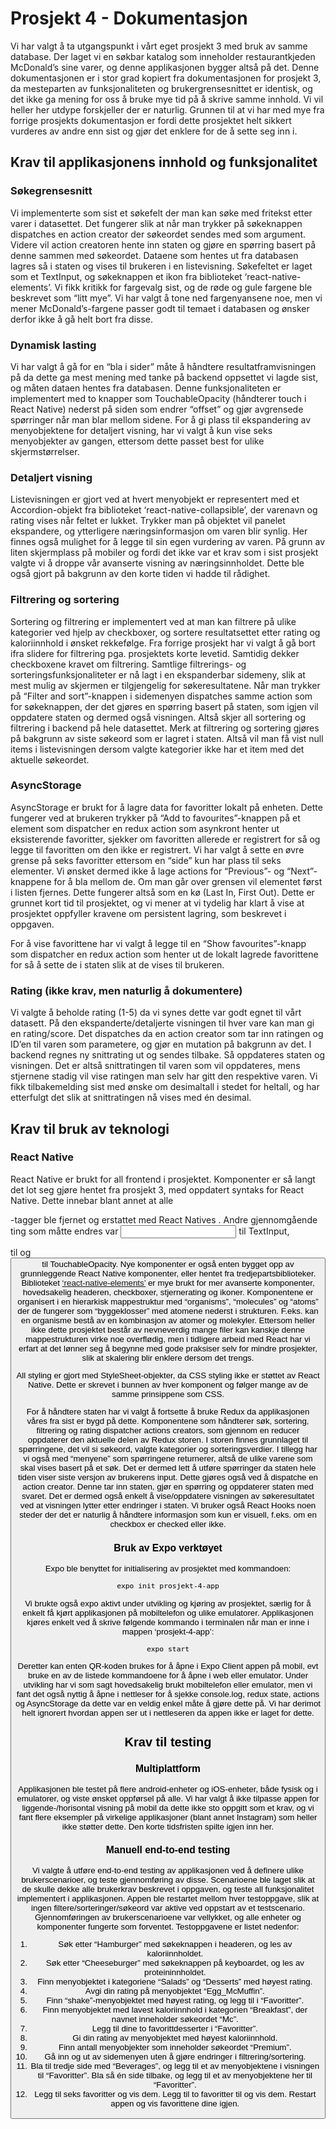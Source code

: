 # Prosjekt 4 - Dokumentasjon
Vi har valgt å ta utgangspunkt i vårt eget prosjekt 3 med bruk av samme database. Der laget vi en søkbar katalog som inneholder restaurantkjeden McDonald’s sine varer, og denne applikasjonen bygger altså på det. Denne dokumentasjonen er i stor grad kopiert fra dokumentasjonen for prosjekt 3, da mesteparten av funksjonaliteten og brukergrensesnittet er identisk, og det ikke ga mening for oss å bruke mye tid på å skrive samme innhold. Vi vil heller her utdype forskjeller der er naturlig. Grunnen til at vi har med mye fra forrige prosjekts dokumentasjon er fordi dette prosjektet helt sikkert vurderes av andre enn sist og gjør det enklere for de å sette seg inn i.

## Krav til applikasjonens innhold og funksjonalitet

### Søkegrensesnitt
Vi implementerte som sist et søkefelt der man kan søke med fritekst etter varer i datasettet. Det fungerer slik at når man trykker på søkeknappen dispatches en action creator der søkeordet sendes med som argument. Videre vil action creatoren hente inn staten og gjøre en spørring basert på denne sammen med søkeordet. Dataene som hentes ut fra databasen lagres så i staten og vises til brukeren i en listevisning. Søkefeltet er laget som et TextInput, og søkeknappen et ikon fra biblioteket ‘react-native-elements’. Vi fikk kritikk for fargevalg sist, og de røde og gule fargene ble beskrevet som “litt mye”. Vi har valgt å tone ned fargenyansene noe, men vi mener McDonald’s-fargene passer godt til temaet i databasen og ønsker derfor ikke å gå helt bort fra disse.

### Dynamisk lasting
Vi har valgt å gå for en “bla i sider” måte å håndtere resultatframvisningen på da dette ga mest mening med tanke på backend oppsettet vi lagde sist, og måten dataen hentes fra databasen. Denne funksjonaliteten er implementert med to knapper som TouchableOpacity (håndterer touch i React Native) nederst på siden som endrer “offset” og gjør avgrensede spørringer når man blar mellom sidene. For å gi plass til ekspandering av menyobjektene for detaljert visning, har vi valgt å kun vise seks menyobjekter av gangen, ettersom dette passet best for ulike skjermstørrelser.

### Detaljert visning
Listevisningen er gjort ved at hvert menyobjekt er representert med et Accordion-objekt fra biblioteket ‘react-native-collapsible’, der varenavn og rating vises når feltet er lukket. Trykker man på objektet vil panelet ekspandere, og ytterligere næringsinformasjon om varen blir synlig. Her finnes også mulighet for å legge til sin egen vurdering av varen. På grunn av liten skjermplass på mobiler og fordi det ikke var et krav som i sist prosjekt valgte vi å droppe vår avanserte visning av næringsinnholdet. Dette ble også gjort på bakgrunn av den korte tiden vi hadde til rådighet.

### Filtrering og sortering
Sortering og filtrering er implementert ved at man kan filtrere på ulike kategorier ved hjelp av checkboxer, og sortere resultatsettet etter rating og kaloriinnhold i ønsket rekkefølge. Fra forrige prosjekt har vi valgt å gå bort ifra slidere for filtrering pga. prosjektets korte levetid. Samtidig dekker checkboxene kravet om filtrering. Samtlige filtrerings- og sorteringsfunksjonaliteter er nå lagt i en ekspanderbar sidemeny, slik at mest mulig av skjermen er tilgjengelig for søkeresultatene. Når man trykker på “Filter and sort”-knappen i sidemenyen dispatches samme action som for søkeknappen, der det gjøres en spørring basert på staten, som igjen vil oppdatere staten og dermed også visningen. Altså skjer all sortering og filtrering i backend på hele datasettet. Merk at filtrering og sortering gjøres på bakgrunn av siste søkeord som er lagret i staten. Altså vil man få vist null items i listevisningen dersom valgte kategorier ikke har et item med det aktuelle søkeordet.

### AsyncStorage
AsyncStorage er brukt for å lagre data for favoritter lokalt på enheten. Dette fungerer ved at brukeren trykker på “Add to favourites”-knappen på et element som dispatcher en redux action som asynkront henter ut eksisterende favoritter, sjekker om favoritten allerede er registrert for så og legge til favoritten om den ikke er registrert. Vi har valgt å sette en øvre grense på seks favoritter ettersom en “side” kun har plass til seks elementer. Vi ønsket dermed ikke å lage actions for “Previous”- og “Next”-knappene for å bla mellom de. Om man går over grensen vil elementet først i listen fjernes. Dette fungerer altså som en kø (Last In, First Out). Dette er grunnet kort tid til prosjektet, og vi mener at vi tydelig har klart å vise at prosjektet oppfyller kravene om persistent lagring, som beskrevet i oppgaven. 

For å vise favorittene har vi valgt å legge til en “Show favourites”-knapp  som dispatcher en redux action som henter ut de lokalt lagrede favorittene for så å sette de i staten slik at de vises til brukeren. 

### Rating (ikke krav, men naturlig å dokumentere)
Vi valgte å beholde rating (1-5) da vi synes dette var godt egnet til vårt datasett. På den ekspanderte/detaljerte visningen til hver vare kan man gi en rating/score. Det dispatches da en action creator som tar inn ratingen og ID’en til varen som parametere, og gjør en mutation på bakgrunn av det. I backend regnes ny snittrating ut og sendes tilbake. Så oppdateres staten og visningen. Det er altså snittratingen til varen som vil oppdateres, mens stjernene stadig vil vise ratingen man selv har gitt den respektive varen. Vi fikk tilbakemelding sist med ønske om desimaltall i stedet for heltall, og har etterfulgt det slik at snittratingen nå vises med én desimal.

## Krav til bruk av teknologi

### React Native
React Native er brukt for all frontend i prosjektet. Komponenter er så langt det lot seg gjøre hentet fra prosjekt 3, med oppdatert syntaks for React Native. Dette innebar blant annet at alle <div>-tagger ble fjernet og erstattet med React Natives <View>. Andre gjennomgående ting som måtte endres var <input> til TextInput, <p> til <Text> og <button> til TouchableOpacity. Nye komponenter er også enten bygget opp av grunnleggende React Native komponenter, eller hentet fra tredjepartsbiblioteker. Biblioteket [‘react-native-elements’](https://react-native-elements.github.io/react-native-elements/) er mye brukt for mer avanserte komponenter, hovedsakelig headeren, checkboxer, stjernerating og ikoner. Komponentene er organisert i en hierarkisk mappestruktur med “organisms”, “molecules” og “atoms” der de fungerer som “byggeklosser” med atomene nederst i strukturen. F.eks. kan en organisme bestå av en kombinasjon av atomer og molekyler. Ettersom heller ikke dette prosjektet består av nevneverdig mange filer kan kanskje denne mappestrukturen virke noe overflødig, men i tidligere arbeid med React har vi erfart at det lønner seg å begynne med gode praksiser selv for mindre prosjekter, slik at skalering blir enklere dersom det trengs. 

All styling er gjort med StyleSheet-objekter, da CSS styling ikke er støttet av React Native. Dette er skrevet i bunnen av hver komponent og følger mange av de samme prinsippene som CSS.

For å håndtere staten har vi valgt å fortsette å bruke Redux da applikasjonen våres fra sist er bygd på dette. Komponentene som håndterer søk, sortering, filtrering og rating dispatcher actions creators, som gjennom en reducer oppdaterer den aktuelle delen av Redux storen. I storen finnes grunnlaget til spørringene, det vil si søkeord, valgte kategorier og sorteringsverdier. I tillegg har vi også med “menyene” som spørringene returnerer, altså de ulike varene som skal vises basert på et søk. Det er dermed lett å utføre spørringer da staten hele tiden viser siste versjon av brukerens input. Dette gjøres også ved å dispatche en action creator. Denne tar inn staten, gjør en spørring og oppdaterer staten med svaret. Det er dermed også enkelt å vise/oppdatere visningen av søkeresultatet ved at visningen lytter etter endringer i staten. Vi bruker også React Hooks noen steder der det er naturlig å håndtere informasjon som kun er visuell, f.eks. om en checkbox er checked eller ikke.

### Bruk av Expo verktøyet
Expo ble benyttet for initialisering av prosjektet med kommandoen: 
```console
expo init prosjekt-4-app
```

Vi brukte også expo aktivt under utvikling og kjøring av prosjektet, særlig for å enkelt få kjørt applikasjonen på mobiltelefon og ulike emulatorer. Applikasjonen kjøres enkelt ved å skrive følgende kommando i terminalen når man er inne i mappen ‘prosjekt-4-app’:
```console
expo start
```

Deretter kan enten QR-koden brukes for å åpne i Expo Client appen på mobil, evt bruke en av de listede kommandoene for å åpne i web eller emulator. Under utvikling har vi som sagt hovedsakelig brukt mobiltelefon eller emulator, men vi fant det også nyttig å åpne i nettleser for å sjekke console.log, redux state, actions og AsyncStorage da dette var en veldig enkel måte å gjøre dette på. Vi har derimot helt ignorert hvordan appen ser ut i nettleseren da appen ikke er laget for dette.

## Krav til testing

### Multiplattform
Applikasjonen ble testet på flere android-enheter og iOS-enheter, både fysisk og i emulatorer, og viste ønsket oppførsel på alle. Vi har valgt å ikke tilpasse appen for liggende-/horisontal visning på mobil da dette ikke sto oppgitt som et krav, og vi fant flere eksempler på virkelige applikasjoner (blant annet Instagram) som heller ikke støtter dette. Den korte tidsfristen spilte igjen inn her.

### Manuell end-to-end testing
Vi valgte å utføre end-to-end testing av applikasjonen ved å definere ulike brukerscenarioer, og teste gjennomføring av disse. Scenarioene ble laget slik at de skulle dekke alle brukerkrav beskrevet i oppgaven, og teste all funksjonalitet implementert i applikasjonen. Appen ble restartet mellom hver testoppgave, slik at ingen filtere/sorteringer/søkeord var aktive ved oppstart av et testscenario. Gjennomføringen av brukerscenarioene var vellykket, og alle enheter og komponenter fungerte som forventet. Testoppgavene er listet nedenfor:
1. Søk etter “Hamburger” med søkeknappen i headeren, og les av kaloriinnholdet.
2. Søk etter “Cheeseburger” med søkeknappen på keyboardet, og les av proteininnholdet.
3. Finn menyobjektet i kategoriene “Salads” og “Desserts” med høyest rating.
4. Avgi din rating på menyobjektet “Egg_McMuffin”.
5. Finn “shake”-menyobjektet med høyest rating, og legg til i “Favoritter”.
6. Finn menyobjektet med lavest kaloriinnhold i kategorien “Breakfast”, der navnet inneholder søkeordet “Mc”.
7. Legg til dine to favorittdesserter i “Favoritter”.
8. Gi din rating av menyobjektet med høyest kaloriinnhold.
9. Finn antall menyobjekter som inneholder søkeordet “Premium”.
10. Gå inn og ut av sidemenyen uten å gjøre endringer i filtrering/sortering.
11. Bla til tredje side med “Beverages”, og legg til et av menyobjektene i visningen til “Favoritter”. Bla så én side tilbake, og legg til et av menyobjektene her til “Favoritter”.
12. Legg til seks favoritter og vis dem. Legg til to favoritter til og vis dem. Restart appen og vis favorittene dine igjen.

